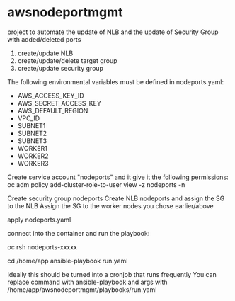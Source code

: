 # awsnodeportmgmt
project to automate the update of NLB and the update of Security Group with added/deleted ports 


1. create/update NLB
2. create/update/delete target group
3. create/update security group

The following environmental variables must be defined in nodeports.yaml:
- AWS_ACCESS_KEY_ID
- AWS_SECRET_ACCESS_KEY
- AWS_DEFAULT_REGION
- VPC_ID
- SUBNET1
- SUBNET2
- SUBNET3
- WORKER1
- WORKER2
- WORKER3

Create service account "nodeports" and it give it the following permissions:
oc adm policy add-cluster-role-to-user view -z nodeports -n <namespace>

Create security group nodeports
Create NLB nodeports and assign the SG to the NLB
Assign the SG to the worker nodes you chose earlier/above

apply nodeports.yaml

connect into the container and run the playbook:

oc rsh nodeports-xxxxx

cd /home/app
ansible-playbook run.yaml


Ideally this should be turned into a cronjob that runs frequently
You can replace command with ansible-playbook and args with /home/app/awsnodeportmgmt/playbooks/run.yaml
